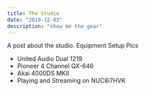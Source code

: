 ```yaml
---
title: The Studio
date: "2019-12-03"
description: "show me the gear"
---
```

A post about the studio.
Equipment
Setup
Pics

- United Audio Dual 1219
- Pioneer 4 Channel QX-646
- Akai 4000DS MKII
- Playing and Streaming on NUC8i7HVK